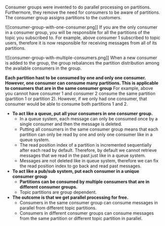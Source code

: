 Consumer groups were invented to do parallel processing on partitions. Furthermore, they remove the need for consumers to be aware of partitions. The consumer group assigns partitions to the customers.

![[consumer-group-with-one-consumer.png]]
If you are the only consumer in a consumer group, you will be responsible for all the partitions of the topic you subscribed to. For example, above consumer 1 subscribed to topic users, therefore it is now responsible for receiving messages from all of its partitions.

![[consumer-group-with-multiple-consumers.png]]
When a new consumer is added to the group, the group rebalances the partition distribution among the available consumers in the group.

**Each partition hast to be consumed by one and only one consumer. However, one consumer can consume many partitions. This is applicable to consumers that are in the same consumer group**
For example, above you cannot have consumer 1 and consumer 2 consume the same partition (partition 1 or partition 2). However, if we only had one consumer, that consumer would be able to consume both partitions 1 and 2.

* **To act like a queue, put all your consumers in one consumer group.**
	* In a queue system, each message can only be consumed once by a single consumer and then the message is deleted.
	* Putting all consumers in the same consumer group means that each partition can only be read by one and only one consumer like in a queue system.
	* The read position index of a partition is incremented sequentially after each read by default. Therefore, by default we cannot retrieve messages that we read in the past just like in a queue system.
	* Messages are not deleted like in queue system, therefore we can fix the read position index to go back and read past messages. 
* **To act like a pub/sub system, put each consumer in a unique consumer group**
	* **Partitions can be consumed by multiple consumers that are in different consumer groups.**
	* Topic partitions are group dependent.
* **The outcome is that we get parallel processing for free.**
	* Consumers in the same consumer group can consume messages in parallel from different topic partitions.
	* Consumers in different consumer groups can consume messages from the same partition or different topic partition in parallel.

